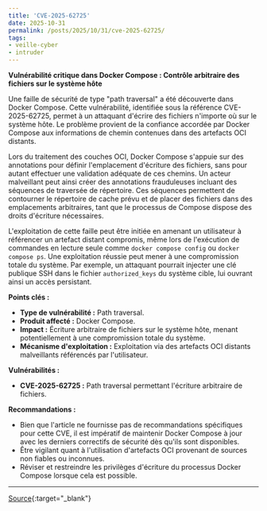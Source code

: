 ```yaml
---
title: 'CVE-2025-62725'
date: 2025-10-31
permalink: /posts/2025/10/31/cve-2025-62725/
tags:
- veille-cyber
- intruder
---
```

**Vulnérabilité critique dans Docker Compose : Contrôle arbitraire des fichiers sur le système hôte**

Une faille de sécurité de type "path traversal" a été découverte dans Docker Compose. Cette vulnérabilité, identifiée sous la référence CVE-2025-62725, permet à un attaquant d'écrire des fichiers n'importe où sur le système hôte. Le problème provient de la confiance accordée par Docker Compose aux informations de chemin contenues dans des artefacts OCI distants.

Lors du traitement des couches OCI, Docker Compose s'appuie sur des annotations pour définir l'emplacement d'écriture des fichiers, sans pour autant effectuer une validation adéquate de ces chemins. Un acteur malveillant peut ainsi créer des annotations frauduleuses incluant des séquences de traversée de répertoire. Ces séquences permettent de contourner le répertoire de cache prévu et de placer des fichiers dans des emplacements arbitraires, tant que le processus de Compose dispose des droits d'écriture nécessaires.

L'exploitation de cette faille peut être initiée en amenant un utilisateur à référencer un artefact distant compromis, même lors de l'exécution de commandes en lecture seule comme `docker compose config` ou `docker compose ps`. Une exploitation réussie peut mener à une compromission totale du système. Par exemple, un attaquant pourrait injecter une clé publique SSH dans le fichier `authorized_keys` du système cible, lui ouvrant ainsi un accès persistant.

**Points clés :**

*   **Type de vulnérabilité :** Path traversal.
*   **Produit affecté :** Docker Compose.
*   **Impact :** Écriture arbitraire de fichiers sur le système hôte, menant potentiellement à une compromission totale du système.
*   **Mécanisme d'exploitation :** Exploitation via des artefacts OCI distants malveillants référencés par l'utilisateur.

**Vulnérabilités :**

*   **CVE-2025-62725 :** Path traversal permettant l'écriture arbitraire de fichiers.

**Recommandations :**

*   Bien que l'article ne fournisse pas de recommandations spécifiques pour cette CVE, il est impératif de maintenir Docker Compose à jour avec les derniers correctifs de sécurité dès qu'ils sont disponibles.
*   Être vigilant quant à l'utilisation d'artefacts OCI provenant de sources non fiables ou inconnues.
*   Réviser et restreindre les privilèges d'écriture du processus Docker Compose lorsque cela est possible.

---
[Source](https://cvemon.intruder.io/cves/CVE-2025-62725){:target="_blank"}
